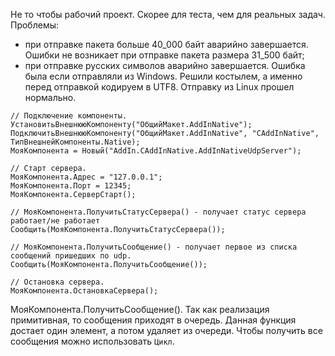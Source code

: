 Не то чтобы рабочий проект. Скорее для теста, чем для реальных задач.
Проблемы: 
- при отправке пакета больше 40_000 байт аварийно завершается. Ошибки не возникает при отправке пакета размера 31_500 байт;
- при отправке русских символов аварийно завершается. Ошибка была если отправляли из Windows. Решили костылем, а именно перед отправкой кодируем в UTF8. Отправку из Linux прошел нормально.

```1C
// Подключение компоненты.
УстановитьВнешнююКомпоненту("ОбщийМакет.AddInNative");
ПодключитьВнешнююКомпоненту("ОбщийМакет.AddInNative", "CAddInNative", ТипВнешнейКомпоненты.Native);
МояКомпонента = Новый("AddIn.CAddInNative.AddInNativeUdpServer");

// Старт сервера.
МояКомпонента.Адрес = "127.0.0.1";
МояКомпонента.Порт = 12345; 
МояКомпонента.СерверСтарт();

// МояКомпонента.ПолучитьСтатусСервера() - получает статус сервера работает/не работает
Сообщить(МояКомпонента.ПолучитьСтатусСервера());

// МояКомпонента.ПолучитьСообщение() - получает первое из списка сообщений пришедших по udp.
Сообщить(МояКомпонента.ПолучитьСообщение()); 

// Остановка сервера.
МояКомпонента.ОстановкаСервера(); 
```

МояКомпонента.ПолучитьСообщение(). Так как реализация примитивная, то сообщения приходят в очередь.
Данная функция достает один элемент, а потом удаляет из очереди. Чтобы получить все сообщения можно использовать `Цикл`.



